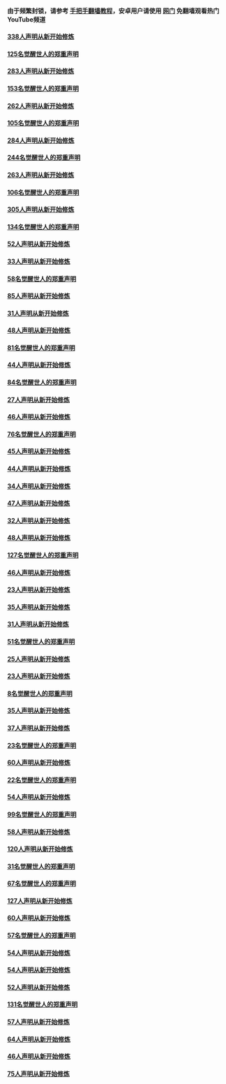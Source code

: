 #### 由于频繁封锁，请参考 [手把手翻墙教程](https://github.com/gfw-breaker/guides/wiki/)，安卓用户请使用 [网门](https://github.com/gfw-breaker/nogfw/blob/master/dl.md?t=04230000) 免翻墙观看热门YouTube频道 

#### [338人声明从新开始修炼](../pages/91/423540.md?t=04230000) 

#### [125名觉醒世人的郑重声明](../pages/91/423539.md?t=04230000) 

#### [283人声明从新开始修炼](../pages/91/423296.md?t=04230000) 

#### [153名觉醒世人的郑重声明](../pages/91/423295.md?t=04230000) 

#### [262人声明从新开始修炼](../pages/91/423004.md?t=04230000) 

#### [105名觉醒世人的郑重声明](../pages/91/423003.md?t=04230000) 

#### [284人声明从新开始修炼](../pages/91/422707.md?t=04230000) 

#### [244名觉醒世人的郑重声明](../pages/91/422706.md?t=04230000) 

#### [263人声明从新开始修炼](../pages/91/422553.md?t=04230000) 

#### [106名觉醒世人的郑重声明](../pages/91/422552.md?t=04230000) 

#### [305人声明从新开始修炼](../pages/91/422153.md?t=04230000) 

#### [134名觉醒世人的郑重声明](../pages/91/422152.md?t=04230000) 

#### [52人声明从新开始修炼](../pages/91/421846.md?t=04230000) 

#### [33人声明从新开始修炼](../pages/91/421804.md?t=04230000) 

#### [58名觉醒世人的郑重声明](../pages/91/421845.md?t=04230000) 

#### [85人声明从新开始修炼](../pages/91/421769.md?t=04230000) 

#### [31人声明从新开始修炼](../pages/91/421763.md?t=04230000) 

#### [48人声明从新开始修炼](../pages/91/421605.md?t=04230000) 

#### [81名觉醒世人的郑重声明](../pages/91/421656.md?t=04230000) 

#### [44人声明从新开始修炼](../pages/91/421544.md?t=04230000) 

#### [84名觉醒世人的郑重声明](../pages/91/421543.md?t=04230000) 

#### [27人声明从新开始修炼](../pages/91/421465.md?t=04230000) 

#### [46人声明从新开始修炼](../pages/91/421454.md?t=04230000) 

#### [76名觉醒世人的郑重声明](../pages/91/421453.md?t=04230000) 

#### [45人声明从新开始修炼](../pages/91/421452.md?t=04230000) 

#### [44人声明从新开始修炼](../pages/91/421422.md?t=04230000) 

#### [34人声明从新开始修炼](../pages/91/421322.md?t=04230000) 

#### [47人声明从新开始修炼](../pages/91/421264.md?t=04230000) 

#### [32人声明从新开始修炼](../pages/91/421225.md?t=04230000) 

#### [48人声明从新开始修炼](../pages/91/421202.md?t=04230000) 

#### [127名觉醒世人的郑重声明](../pages/91/421224.md?t=04230000) 

#### [46人声明从新开始修炼](../pages/91/421203.md?t=04230000) 

#### [23人声明从新开始修炼](../pages/91/421138.md?t=04230000) 

#### [35人声明从新开始修炼](../pages/91/421122.md?t=04230000) 

#### [31人声明从新开始修炼](../pages/91/421081.md?t=04230000) 

#### [51名觉醒世人的郑重声明](../pages/91/421080.md?t=04230000) 

#### [25人声明从新开始修炼](../pages/91/421020.md?t=04230000) 

#### [23人声明从新开始修炼](../pages/91/420884.md?t=04230000) 

#### [8名觉醒世人的郑重声明](../pages/91/420883.md?t=04230000) 

#### [35人声明从新开始修炼](../pages/91/420809.md?t=04230000) 

#### [37人声明从新开始修炼](../pages/91/420766.md?t=04230000) 

#### [23名觉醒世人的郑重声明](../pages/91/420765.md?t=04230000) 

#### [60人声明从新开始修炼](../pages/91/420727.md?t=04230000) 

#### [22名觉醒世人的郑重声明](../pages/91/420726.md?t=04230000) 

#### [54人声明从新开始修炼](../pages/91/420529.md?t=04230000) 

#### [99名觉醒世人的郑重声明](../pages/91/420528.md?t=04230000) 

#### [58人声明从新开始修炼](../pages/91/420198.md?t=04230000) 

#### [120人声明从新开始修炼](../pages/91/420141.md?t=04230000) 

#### [31名觉醒世人的郑重声明](../pages/91/420197.md?t=04230000) 

#### [67名觉醒世人的郑重声明](../pages/91/420140.md?t=04230000) 

#### [127人声明从新开始修炼](../pages/91/420082.md?t=04230000) 

#### [60人声明从新开始修炼](../pages/91/420081.md?t=04230000) 

#### [57名觉醒世人的郑重声明](../pages/91/420080.md?t=04230000) 

#### [54人声明从新开始修炼](../pages/91/419533.md?t=04230000) 

#### [54人声明从新开始修炼](../pages/91/419532.md?t=04230000) 

#### [52人声明从新开始修炼](../pages/91/419531.md?t=04230000) 

#### [131名觉醒世人的郑重声明](../pages/91/419530.md?t=04230000) 

#### [57人声明从新开始修炼](../pages/91/419430.md?t=04230000) 

#### [64人声明从新开始修炼](../pages/91/419429.md?t=04230000) 

#### [46人声明从新开始修炼](../pages/91/419428.md?t=04230000) 

#### [75人声明从新开始修炼](../pages/91/419427.md?t=04230000) 

